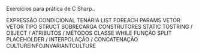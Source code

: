 Exercícios para prática de C Sharp..

EXPRESSÃO CONDICIONAL TENÁRIA
LIST
FOREACH
PARAMS
VETOR
VETOR TIPO STRUCT
SOBRECARGA
CONSTRUTORES
STATIC
TOSTRING / OBJECT / ATRIBUTOS / MÉTODOS
CLASSE
WHILE
FUNÇÃO 
SPLIT
PLACEHOLDER / INTERPOLAÇÃO / CONCATENAÇÃO
CULTUREINFO.INVARIANTCULTURE
